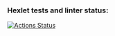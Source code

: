 ### Hexlet tests and linter status:
[![Actions Status](https://github.com/mihalewa-ev/java-project-99/actions/workflows/hexlet-check.yml/badge.svg)](https://github.com/mihalewa-ev/java-project-99/actions)